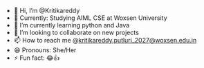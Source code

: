 - 👋 Hi, I’m @Kritikareddy
- 👀 Currently: Studying AIML CSE at Woxsen University 
- 🌱 I’m currently learning python and Java 
- 💞️ I’m looking to collaborate on new projects 
- 📫 How to reach me @kritikareddy.putluri_2027@woxsen.edu.in
- 😄 Pronouns: She/Her
- ⚡ Fun fact: 😂👍

<!---
Kritikareddy/Kritikareddy is a ✨ special ✨ repository because its `README.md` (this file) appears on your GitHub profile.
You can click the Preview link to take a look at your changes.
--->
